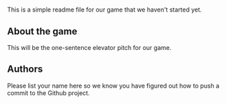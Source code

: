 # <Game Name>

This is a simple readme file for our game that we haven't started yet.

## About the game

This will be the one-sentence elevator pitch for our game.

## Authors

Please list your name here so we know you have figured out how to push a
commit to the Github project.